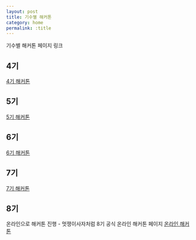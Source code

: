 ```yaml
---
layout: post
title: 기수별 해커톤
category: home
permalink: :title
---
```


기수별 해커톤 페이지 링크

## 4기

<a href="{{ site.baseurl }}/4th/hackathon">4기 해커톤</a>

## 5기

<a href="{{ site.baseurl }}/5th/hackathon">5기 해커톤</a>

## 6기 

<a href="{{ site.baseurl }}/6th/hackathon">6기 해커톤</a>

## 7기

<a href="{{ site.baseurl }}/7th/hackathon">7기 해커톤</a>

## 8기 

온라인으로 해커톤 진행 - 멋쟁이사자처럼 8기 공식 온라인 해커톤 페이지
[온라인 해커톤](https://www.notion.so/8-5655b90cbec84bb3b2b562dd842f4cfe)
